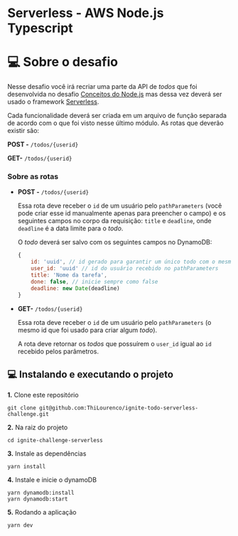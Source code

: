 # Serverless - AWS Node.js Typescript

# 💻 Sobre o desafio

Nesse desafio você irá recriar uma parte da API de *todos* que foi desenvolvida no desafio [Conceitos do Node.js](https://www.notion.so/59ccb235aecd43a6a06bf09a24e7ede8) mas dessa vez deverá ser usado o framework [Serverless](https://www.serverless.com/).

Cada funcionalidade deverá ser criada em um arquivo de função separada de acordo com o que foi visto nesse último módulo.
As rotas que deverão existir são:

**POST -** `/todos/{userid}`

**GET-** `/todos/{userid}`

### Sobre as rotas

- **POST -** `/todos/{userid}`

    Essa rota deve receber o `id` de um usuário pelo `pathParameters` (você pode criar esse id manualmente apenas para preencher o campo) e os seguintes campos no corpo da requisição: `title` e `deadline`, onde `deadline` é a data limite para o *todo*.

    O *todo* deverá ser salvo com os seguintes campos no DynamoDB:

    ```js
    { 
        id: 'uuid', // id gerado para garantir um único todo com o mesmo id
        user_id: 'uuid' // id do usuário recebido no pathParameters
        title: 'Nome da tarefa',
        done: false, // inicie sempre como false
        deadline: new Date(deadline)
    }
    ```

- **GET-** `/todos/{userid}`

    Essa rota deve receber o `id` de um usuário pelo `pathParameters` (o mesmo id que foi usado para criar algum *todo*).

    A rota deve retornar os *todos* que possuírem o `user_id` igual ao `id` recebido pelos parâmetros.

## 💻 Instalando e executando o projeto

**1.** Clone este repositório 
```
git clone git@github.com:ThiLourenco/ignite-todo-serverless-challenge.git

``` 
**2.** Na raiz do projeto
```
cd ignite-challenge-serverless
``` 
**3.** Instale as dependências
```
yarn install
```
**4.** Instale e inicie o dynamoDB
```
yarn dynamodb:install
yarn dynamodb:start
```
**5.** Rodando a aplicação
```
yarn dev
```
